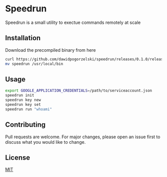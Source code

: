 # Speedrun

Speedrun is a small utility to exectue commands remotely at scale

## Installation

Download the precompiled binary from here

```bash
curl https://github.com/dawidpogorzelski/speedrun/releases/0.1.0/release
mv speedrun /usr/local/bin
```

## Usage

```bash
export GOOGLE_APPLICATION_CREDENTIALS=/path/to/serviceaccount.json
speedrun init
speedrun key new
speedrun key set
speedrun run "whoami"
```

## Contributing

Pull requests are welcome. For major changes, please open an issue first to discuss what you would like to change.

## License

[MIT](https://choosealicense.com/licenses/mit/)